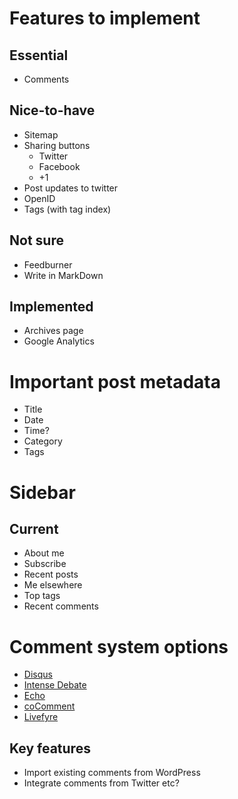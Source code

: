 # Features to implement

## Essential

-   Comments

## Nice-to-have

-   Sitemap
-   Sharing buttons
    -   Twitter
    -   Facebook
    -   +1
-   Post updates to twitter
-   OpenID
-   Tags (with tag index)

## Not sure

-   Feedburner
-   Write in MarkDown

## Implemented

-   Archives page
-   Google Analytics

# Important post metadata

-   Title
-   Date
-   Time?
-   Category
-   Tags

# Sidebar

## Current

-   About me
-   Subscribe
-   Recent posts
-   Me elsewhere
-   Top tags
-   Recent comments

# Comment system options

-   [Disqus](http://disqus.com/)
-   [Intense Debate](http://intensedebate.com/)
-   [Echo](http://aboutecho.com/)
-   [coComment](http://www.cocomment.com/)
-   [Livefyre](http://www.livefyre.com/)

## Key features

-   Import existing comments from WordPress
-   Integrate comments from Twitter etc?
